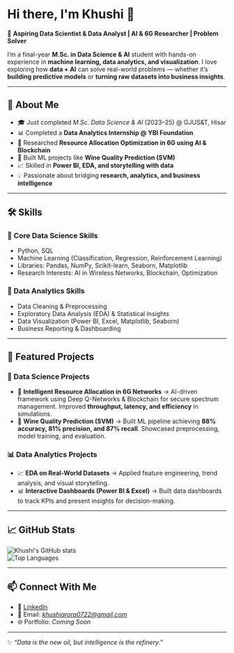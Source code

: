# Hi there, I'm Khushi 👋  

🌟 **Aspiring Data Scientist & Data Analyst | AI & 6G Researcher | Problem Solver**  

I’m a final-year **M.Sc. in Data Science & AI** student with hands-on experience in **machine learning, data analytics, and visualization**. I love exploring how **data + AI** can solve real-world problems — whether it’s **building predictive models** or **turning raw datasets into business insights**.  

---

## 🚀 About Me  
- 🎓 Just completed *M.Sc. Data Science & AI* (2023–25) @ GJUS&T, Hisar  
- 📊 Completed a **Data Analytics Internship @ YBI Foundation**  
- 🧪 Researched **Resource Allocation Optimization in 6G using AI & Blockchain**  
- 🤖 Built ML projects like **Wine Quality Prediction (SVM)**  
- 📈 Skilled in **Power BI, EDA, and storytelling with data**  
- 💡 Passionate about bridging **research, analytics, and business intelligence**  

---

## 🛠️ Skills  

### 🔹 Core Data Science Skills  
- Python, SQL  
- Machine Learning (Classification, Regression, Reinforcement Learning)  
- Libraries: Pandas, NumPy, Scikit-learn, Seaborn, Matplotlib  
- Research Interests: AI in Wireless Networks, Blockchain, Optimization  

### 🔹 Data Analytics Skills  
- Data Cleaning & Preprocessing  
- Exploratory Data Analysis (EDA) & Statistical Insights  
- Data Visualization (Power BI, Excel, Matplotlib, Seaborn)  
- Business Reporting & Dashboarding  

---

## 📂 Featured Projects  

### 🧠 Data Science Projects  
- 📶 **Intelligent Resource Allocation in 6G Networks** → AI-driven framework using Deep Q-Networks & Blockchain for secure spectrum management. Improved **throughput, latency, and efficiency** in simulations.  
- 🍷 **Wine Quality Prediction (SVM)** → Built ML pipeline achieving **88% accuracy, 81% precision, and 87% recall**. Showcased preprocessing, model training, and evaluation.  

### 📊 Data Analytics Projects  
- 📈 **EDA on Real-World Datasets** → Applied feature engineering, trend analysis, and visual storytelling.  
- 📊 **Interactive Dashboards (Power BI & Excel)** → Built data dashboards to track KPIs and present insights for decision-making.  

---

## 📈 GitHub Stats  
![Khushi's GitHub stats](https://github-readme-stats.vercel.app/api?username=khushi-arora&show_icons=true&theme=tokyonight)  
![Top Languages](https://github-readme-stats.vercel.app/api/top-langs/?username=khushi-arora&layout=compact&theme=tokyonight)  

---

## 📫 Connect With Me  
- 💼 [LinkedIn](https://linkedin.com/in/khushi-0710s)  
- 📧 Email: *khushiarora0722@gmail.com*  
- 🌐 Portfolio: *Coming Soon*  

---

✨ *“Data is the new oil, but intelligence is the refinery.”*  

